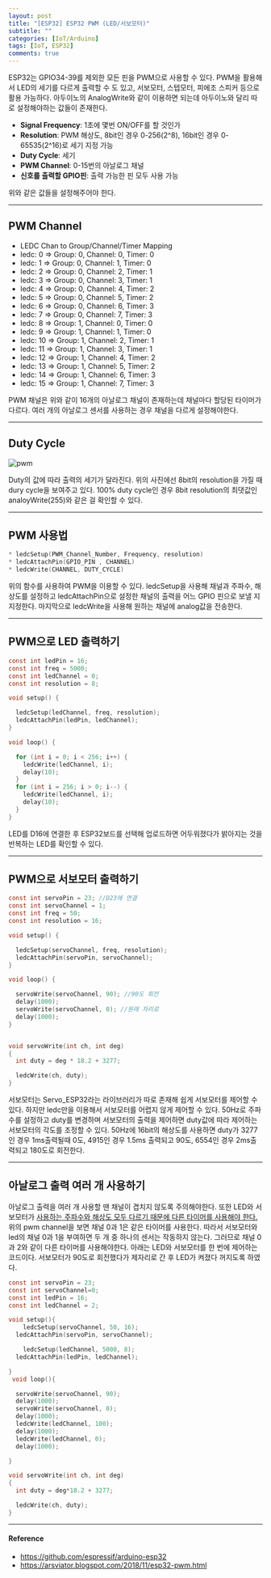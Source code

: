 ```yaml
---
layout: post
title: "[ESP32] ESP32 PWM (LED/서보모터)"
subtitle: ""
categories: [IoT/Arduino]
tags: [IoT, ESP32]
comments: true
---
```


ESP32는 GPIO34-39를 제외한 모든 핀을 PWM으로 사용할 수 있다. PWM을 활용해서 LED의 세기를 다르게 출력할 수 도 있고, 서보모터, 스텝모터, 피에조 스피커 등으로 활용 가능하다. 아두이노의 AnalogWrite와 같이 이용하면 되는데 아두이노와 달리 따로 설정해야하는 값들이 존재한다.

- **Signal Frequency**: 1초에 몇번 ON/OFF를 할 것인가
- **Resolution**: PWM 해상도, 8bit인 경우 0-256(2^8), 16bit인 경우 0-65535(2^16)로 세기 지정 가능
- **Duty Cycle**: 세기
- **PWM Channel**: 0-15번의 아날로그 채널
- **신호를 출력할 GPIO핀**: 출력 가능한 핀 모두 사용 가능

위와 같은 값들을 설정해주어야 한다.

---

## PWM Channel

- LEDC Chan to Group/Channel/Timer Mapping
- ledc: 0 => Group: 0, Channel: 0, Timer: 0
- ledc: 1 => Group: 0, Channel: 1, Timer: 0
- ledc: 2 => Group: 0, Channel: 2, Timer: 1
- ledc: 3 => Group: 0, Channel: 3, Timer: 1
- ledc: 4 => Group: 0, Channel: 4, Timer: 2
- ledc: 5 => Group: 0, Channel: 5, Timer: 2
- ledc: 6 => Group: 0, Channel: 6, Timer: 3
- ledc: 7 => Group: 0, Channel: 7, Timer: 3
- ledc: 8 => Group: 1, Channel: 0, Timer: 0
- ledc: 9 => Group: 1, Channel: 1, Timer: 0
- ledc: 10 => Group: 1, Channel: 2, Timer: 1
- ledc: 11 => Group: 1, Channel: 3, Timer: 1
- ledc: 12 => Group: 1, Channel: 4, Timer: 2
- ledc: 13 => Group: 1, Channel: 5, Timer: 2
- ledc: 14 => Group: 1, Channel: 6, Timer: 3
- ledc: 15 => Group: 1, Channel: 7, Timer: 3

PWM 채널은 위와 같이 16개의 아날로그 채널이 존재하는데 채널마다 할당된 타이머가 다르다. 여러 개의 아날로그 센서를 사용하는 경우 채널을 다르게 설정해야한다.

---

## Duty Cycle

![pwm](https://user-images.githubusercontent.com/48276682/107307701-85766900-6aca-11eb-8b2d-7e27b433515c.gif)

Duty의 값에 따라 출력의 세기가 달라진다. 위의 사진에선 8bit의 resolution을 가질 때 dury cycle을 보여주고 있다. 100% duty cycle인 경우 8bit resolution의 최댓값인 analoyWrite(255)와 같은 걸 확인할 수 있다.

---

## PWM 사용법

```c
* ledcSetup(PWM_Channel_Number, Frequency, resolution)
* ledcAttachPin(GPIO_PIN , CHANNEL)
* ledcWrite(CHANNEL, DUTY_CYCLE)
```

위의 함수를 사용하여 PWM을 이용할 수 있다. ledcSetup을 사용해 채널과 주파수, 해상도를 설정하고 ledcAttachPin으로 설정한 채널의 출력을 어느 GPIO 핀으로 보낼 지 지정한다. 마지막으로 ledcWrite을 사용해 원하는 채널에 analog값을 전송한다.

---

## PWM으로 LED 출력하기

```c
const int ledPin = 16;
const int freq = 5000;
const int ledChannel = 0;
const int resolution = 8;

void setup() {

  ledcSetup(ledChannel, freq, resolution);
  ledcAttachPin(ledPin, ledChannel);
}

void loop() {

  for (int i = 0; i < 256; i++) {
    ledcWrite(ledChannel, i);
    delay(10);
  }
  for (int i = 256; i > 0; i--) {
    ledcWrite(ledChannel, i);
    delay(10);
  }
}
```

LED를 D16에 연결한 후 ESP32보드를 선택해 업로드하면 어두워졌다가 밝아지는 것을 반복하는 LED를 확인할 수 있다.

---

## PWM으로 서보모터 출력하기

```c
const int servoPin = 23; //D23에 연결
const int servoChannel = 1;
const int freq = 50;
const int resolution = 16;

void setup() {

  ledcSetup(servoChannel, freq, resolution);
  ledcAttachPin(servoPin, servoChannel);
}

void loop() {

  servoWrite(servoChannel, 90); //90도 회전
  delay(1000);
  servoWrite(servoChannel, 0); //원래 자리로
  delay(1000);
}


void servoWrite(int ch, int deg)
{
  int duty = deg * 18.2 + 3277;

  ledcWrite(ch, duty);
}
```

서보모터는 Servo_ESP32라는 라이브러리가 따로 존재해 쉽게 서보모터를 제어할 수 있다. 하지만 ledc만을 이용해서 서보모터를 어렵지 않게 제어할 수 있다. 50Hz로 주파수를 설정하고 duty를 변경하며 서보모터의 출력을 제어하면 duty값에 따라 제어하는 서보모터의 각도를 조정할 수 있다. 50Hz에 16bit의 해상도를 사용하면 duty가 3277인 경우 1ms출력될때 0도, 4915인 경우 1.5ms 출력되고 90도, 6554인 경우 2ms출력되고 180도로 회전한다.

---

## 아날로그 출력 여러 개 사용하기

아날로그 출력을 여러 개 사용할 땐 채널이 겹치지 않도록 주의해야한다. 또한 LED와 서보모터가 <u> 사용하는 주파수와 해상도 모두 다르기 때문에 다른 타이머를 사용해야 한다.</u> 위의 pwm channel을 보면 채널 0과 1은 같은 타이머를 사용한다. 따라서 서보모터와 led의 채널 0과 1을 부여하면 두 개 중 하나의 센서는 작동하지 않는다. 그러므로 채널 0과 2와 같이 다른 타이머를 사용해야한다. 아래는 LED와 서보모터를 한 번에 제어하는 코드이다. 서보모터가 90도로 회전했다가 제자리로 간 후 LED가 켜졌다 꺼지도록 하였다.

```c
const int servoPin = 23;
const int servoChannel=0;
const int ledPin = 16;
const int ledChannel = 2;

void setup(){
    ledcSetup(servoChannel, 50, 16);
  ledcAttachPin(servoPin, servoChannel);

    ledcSetup(ledChannel, 5000, 8);
  ledcAttachPin(ledPin, ledChannel);

}
 void loop(){

  servoWrite(servoChannel, 90);
  delay(1000);
  servoWrite(servoChannel, 0);
  delay(1000);
  ledcWrite(ledChannel, 100);
  delay(1000);
  ledcWrite(ledChannel, 0);
  delay(1000);

}

void servoWrite(int ch, int deg)
{
  int duty = deg*18.2 + 3277;

  ledcWrite(ch, duty);
}
```

---

#### Reference

- <https://github.com/espressif/arduino-esp32>
- <https://arsviator.blogspot.com/2018/11/esp32-pwm.html>
